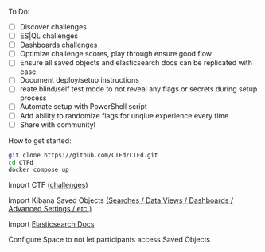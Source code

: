 To Do:
- [ ] Discover challenges
- [ ] ES|QL challenges
- [ ] Dashboards challenges
- [ ] Optimize challenge scores, play through ensure good flow
- [ ] Ensure all saved objects and elasticsearch docs can be replicated with ease.
- [ ] Document deploy/setup instructions
- [ ] reate blind/self test mode to not reveal any flags or secrets during setup process
- [ ] Automate setup with PowerShell script
- [ ] Add ability to randomize flags for unqiue experience every time
- [ ] Share with community!

How to get started:

```bash
git clone https://github.com/CTFd/CTFd.git
cd CTFd
docker compose up
```

Import CTF ([challenges](https://github.com/nicpenning/kibana-ctf/blob/main/CTFd_Events/Kibana%20CTF.2024-12-13_04_17_16.zip))

Import Kibana Saved Objects [(Searches / Data Views / Dashboards / Advanced Settings / etc.) ](https://github.com/nicpenning/kibana-ctf/tree/main/Discover)

Import [Elasticsearch Docs](https://github.com/nicpenning/kibana-ctf/blob/main/CTFd_Events/solutions.txt)

Configure Space to not let participants access Saved Objects
